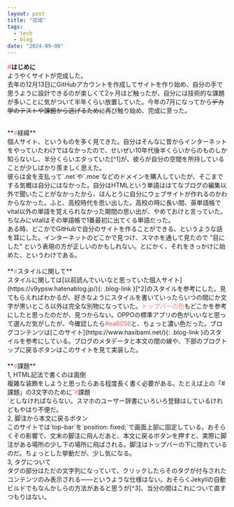 ```yaml
---
layout: post
title: "完成"
tags:
  - tech
  - blog
date: "2024-09-08"
---
```

**<span class="big-text"><font color="#ff7f7e">#</font>はじめに</span>**<br>
ようやくサイトが完成した。<br>
去年の12月13日にGitHubアカウントを作成してサイトを作り始め、自分の手で思うように設計できるのが楽しくて2ヶ月ほど触ったが、自分には技術的な課題が多いことに気がついて半年くらい放置していた。今年の7月になってから~~デカ学のテストや課題から逃げるために~~再び触り始め、完成に至った。
<br>
<!--more-->
<br>
**<span class="big-text"><font color="#ff7f7e">#</font>経緯</span>**<br>
個人サイト、というものを多く見てきた。自分はそんなに昔からインターネットをやっていたわけではなかったので、せいぜい10年代後半くらいからのものしか知らないし、半分くらいエタっていた[^1]が、彼らが自分の空間を所持していることが少しばかり羨ましく思えた。<br>
彼らは金を支払って`.net`や`.moe`などのドメインを購入していたが、そこまでする気概は自分にはなかった。自分はHTMLという単語ははてなブログの編集以外で聞いたことがなかったから、ほんとうに自分にウェブサイトが作れるのかわからなかった。ふと、高校時代を思い出した。高校の時に長い間、英単語帳でvital以外の単語を覚えられなかった期間の思い出が、やめておけと言っていた。ちなみにvitalはその単語帳で1番最初に出てくる単語だった。<br>
ある時、どこかでGitHubで自分のサイトを作ることができる、というような話を耳にした。インターネットのどこかで見つけ、スマホを通して見たので ”目にした” という表現の方が正しいのかもしれない。とにかく、それをきっかけに始めた、というわけである。<br><br>
**<span class="big-text"><font color="#ff7f7e">#</font>スタイルに関して</span>**<br>
スタイルに関しては[以前読んでいいなと思っていた個人サイト](https://v9ypsw.hatenablog.jp/){: .blog-link }[^2]のスタイルを参考にした。見てもらえればわかるが、好きなようにスタイルを書いていったらいつの間にか文字が黒いところ以外は完全な別物になっていた。<font color="#ff7f7e">トップバーの色</font>もどこかを参考にしたと思ったのだが、見つからない。OPPOの標準アプリの色がいいなと思って選んだ気がしたが、今確認したら<font color="#ea6056">#ea6056</font>と、ちょっと濃い色だった。ブログコンテンツは[このサイト](https://www.haxibami.net/){: .blog-link }のスタイルを参考にしている。ブログのメタデータと本文の間の線や、下部のブログトップに戻るボタンはこのサイトを見て実装した。<br>
<br>
**<span class="big-text"><font color="#ff7f7e">#</font>課題</span>**<br>
1, HTML記法で書くのは面倒<br>
複雑な装飾をしようと思ったらある程度長く書く必要がある。たとえば上の「#課題」の3文字のために`<span class="big-text"><font color="#ff7f7e">#</font>課題</span><br>`としなければならない。スマホのユーザー辞書にいろいろ登録はしているけれどもやはり不便だ。<br>
2, 脚注から本文に戻るボタン<br>
このサイトでは`top-bar`を`position: fixed;`で画面上部に固定している。おそらくその影響で、文末の脚注に飛んだあと、本文に戻るボタンを押すと、実際に脚注がある場所の少し下の場所に飛ばされる。脚注はトップバーの下に隠れているのだ。ちょっとした挙動だが、少し気になる。<br>
3, タグについて<br>
タグの部分はただの文字列になっていて、クリックしたらそのタグが付与されたコンテンツのみ表示される――というような仕様はない。おそらくJekyllの自動ビルドでもなんかしらの方法があると思うが[^3]、当分の間はこれについて直すつもりはない。<br><br>

[^1]: この単語、自分はよく使うけどなろう用語？
[^2]: 残念ながら、ブログ主は自殺してしまった。文章はほんとに好きだったのだが。
[^3]: 2024/11/07追記:ありました。つけときました。
